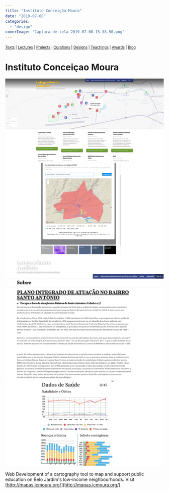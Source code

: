 ```yaml
---
title: "Instituto Conceição Moura"
date: "2019-07-08"
categories: 
  - "design"
coverImage: "Captura-de-tela-2019-07-08-15.38.50.png"
---
```


<small>[Texts](../texts.html) | [Lectures](../lectures.html) | [Projects](../projects.html) | [Curations](../curation.html) | [Designs](../designs.html) | [Teachings](../teachings.html) | [Awards](../awards.html) | <a href="https://readruiz.medium.com/" target="_blank">Blog</a></small>

# Instituto Conceiçao Moura

<img src="images/Captura-de-tela-2019-07-08-15.37.02.png" alt="" />
    
<img src="images/Captura-de-tela-2019-07-08-15.39.48.png" alt="" />
    
<img src="images/Captura-de-tela-2019-07-08-15.40.36.png" alt="" />
    
<img src="images/Captura-de-tela-2019-07-08-15.38.50.png" alt="" />

Web Development of a cartography tool to map and support public education on Belo Jardim's low-income neighbourhoods. Visit [http://mapas.icmoura.org/](http://mapas.icmoura.org/)
